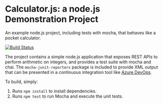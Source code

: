 Calculator.js: a node.js Demonstration Project
==============================================
An example node.js project, including tests with mocha, that behaves like
a pocket calculator.

[![Build Status](https://dev.azure.com/cga191220220137/Integrating%20External%20Source%20Control%20with%20Azure%20P/_apis/build/status/cga1912202.calculator?branchName=master)](https://dev.azure.com/cga191220220137/Integrating%20External%20Source%20Control%20with%20Azure%20P/_build/latest?definitionId=6&branchName=master)

The project contains a simple node.js application that exposes REST APIs
to perform arithmetic on integers, and provides a test suite with mocha
and chai.  The `mocha-junit-reporters` package is included to provide XML
output that can be presented in a continuous integration tool like
[Azure DevOps](https://azure.com/devops).

To build, simply:

1. Runs `npm install` to install dependencies.
2. Runs `npm test` to run Mocha and execute the unit tests.

